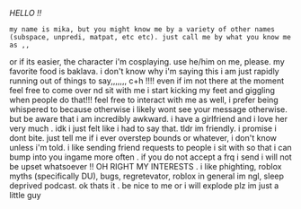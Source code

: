 
 *HELLO !!*

    my name is mika, but you might know me by a variety of other names (subspace, unpredi, matpat, etc etc). just call me by what you know me as ,, 
or if its easier, the character i'm cosplaying.
    use he/him on me, please.
    my favorite food is baklava. i don't know why i'm saying this i am just rapidly running out of things to say,,,,,,,
    c+h !!!! even if im not there at the moment feel free to come over nd sit with me i start kicking my feet and giggling when people do that!!!
     feel free to interact with me as well, i prefer being whispered to because otherwise i likely wont see your message otherwise. but be aware that i am incredibly awkward.
      i have a girlfriend and i love her very much . idk i just felt like i had to say that.
       tldr im friendly. i promise i dont bite. just tell me if i ever overstep bounds or whatever, i don't know unless i'm told.
        i like sending friend requests to people i sit with so that i can bump into you ingame more often . if you do not accept a frq i send i will not be upset whatsoever !!
          OH RIGHT MY INTERESTS . i like phighting, roblox myths (specifically DU), bugs, regretevator, roblox in general im ngl, sleep deprived podcast.
           ok thats it . be nice to me or i will explode plz im just a little guy 

